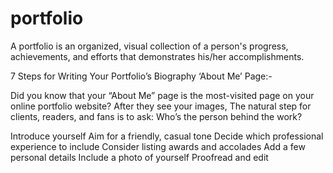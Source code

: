 # portfolio

A portfolio is an organized, visual collection of a person's progress, achievements, and efforts that demonstrates his/her accomplishments. 

7 Steps for Writing Your Portfolio’s Biography ‘About Me’ Page:-

Did you know that your “About Me” page is the most-visited page on your online portfolio website? After they see your images, The natural step for clients, readers, and fans is to ask: Who’s the person behind the work?

Introduce yourself
Aim for a friendly, casual tone
Decide which professional experience to include
Consider listing awards and accolades
Add a few personal details
Include a photo of yourself
Proofread and edit
